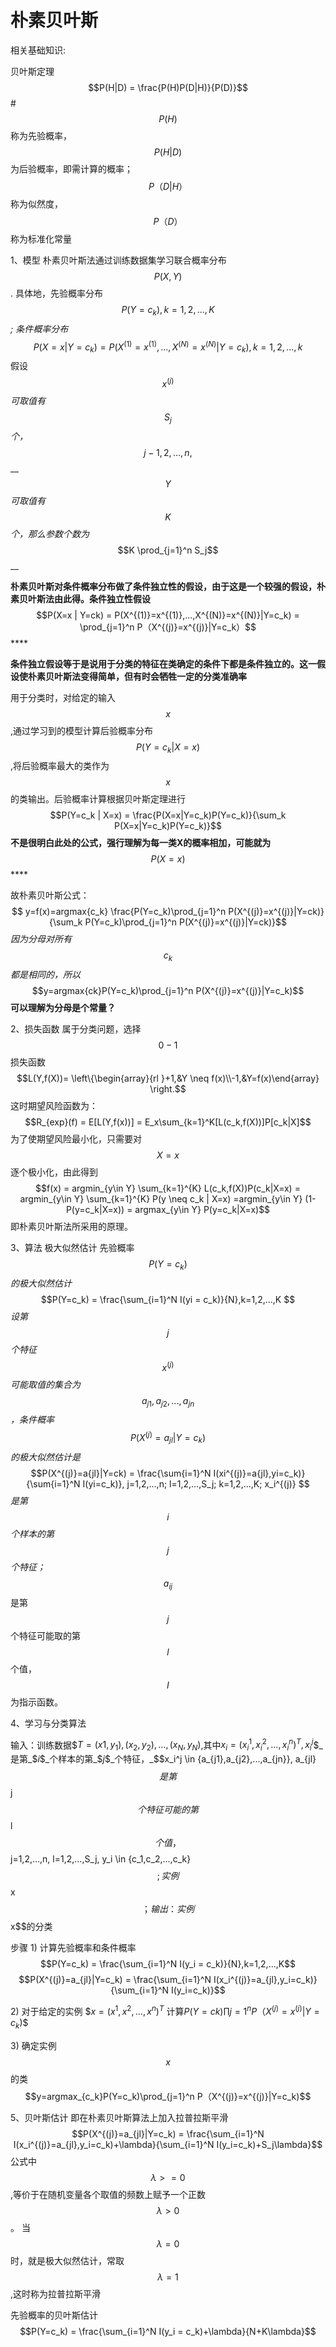 # 朴素贝叶斯

相关基础知识:

贝叶斯定理$$P(H|D) = \frac{P(H)P(D|H)}{P(D)}$$ \#$$P(H) $$称为先验概率，$$P(H|D)$$为后验概率，即需计算的概率；$$P（D|H）$$称为似然度，$$P（D）$$称为标准化常量

1、模型 朴素贝叶斯法通过训练数据集学习联合概率分布$$P(X,Y)$$. 具体地，先验概率分布 $$P(Y=c_k),k=1,2,...,K$$_; 条件概率分布_ $$P(X=x|Y=c_k) = P(X^{(1)}=x^{(1)},...,X^{(N)}=x^{(N)}|Y=c_k),k=1,2,...,k$$假设$$x^{(j)}$$_可取值有_$$S_j$$_个，_$$j-1,2,...,n,$$ __$$Y$$_可取值有_$$K$$_个，那么参数个数为_$$K \prod_{j=1}^n S_j$$\_\_

**朴素贝叶斯对条件概率分布做了条件独立性的假设，由于这是一个较强的假设，朴素贝叶斯法由此得。条件独立性假设** $$P(X=x | Y=ck) = P(X^{(1)}=x^{(1)},...,X^{(N)}=x^{(N)}|Y=c_k) = \prod_{j=1}^n P（X^{(j)}=x^{(j)}|Y=c_k）$$ ****

 **条件独立假设等于是说用于分类的特征在类确定的条件下都是条件独立的。这一假设使朴素贝叶斯法变得简单，但有时会牺牲一定的分类准确率** 

用于分类时，对给定的输入$$x$$,通过学习到的模型计算后验概率分布$$P(Y=c_k|X=x)$$,将后验概率最大的类作为$$x$$的类输出。后验概率计算根据贝叶斯定理进行$$P(Y=c_k | X=x) = \frac{P(X=x|Y=c_k)P(Y=c_k)}{\sum_k P(X=x|Y=c_k)P(Y=c_k)}$$ **不是很明白此处的公式，强行理解为每一类X的概率相加，可能就为**$$P(X=x)$$ ****

故朴素贝叶斯公式：$$ y=f(x)=argmax{c_k} \frac{P(Y=c_k)\prod_{j=1}^n P(X^{(j)}=x^{(j)}|Y=ck)}{\sum_k P(Y=c_k)\prod_{j=1}^n P(X^{(j)}=x^{(j)}|Y=ck)}$$ _因为分母对所有_$$c_k$$_都是相同的，所以_$$y=argmax{ck}P(Y=c_k)\prod_{j=1}^n P(X^{(j)}=x^{(j)}|Y=c_k)$$**可以理解为分母是个常量？**

2、损失函数 属于分类问题，选择$$0-1$$损失函数 $$L(Y,f(X))= \left\{\begin{array}{rl }+1,&Y \neq f(x)\\-1,&Y=f(x)\end{array} \right.$$ 这时期望风险函数为：$$R_{exp}(f) = E[L(Y,f(x))] = E_x\sum_{k=1}^K[L(c_k,f(X))]P[c_k|X]$$ 为了使期望风险最小化，只需要对$$X=x$$逐个极小化，由此得到 $$f(x) = argmin_{y\in Y} \sum_{k=1}^{K} L(c_k,f(X))P(c_k|X=x) = argmin_{y\in Y} \sum_{k=1}^{K} P(y \neq c_k | X=x) =argmin_{y\in Y} (1-P(y=c_k|X=x)) = argmax_{y\in Y} P(y=c_k|X=x)$$ 即朴素贝叶斯法所采用的原理。

3、算法 极大似然估计 先验概率$$P(Y=c_k)$$ _的极大似然估计_ $$P(Y=c_k) = \frac{\sum_{i=1}^N I(yi = c_k)}{N},k=1,2,...,K $$_设第_$$j$$_个特征_$$x^{(j)}$$_可能取值的集合为_$${a_{j1},a_{j2},...,a_{jn}}$$_，条件概率_$$P(X^{(j)}=a_{jl}|Y=c_k)$$_的极大似然估计是_$$P(X^{(j)}=a{jl}|Y=ck) = \frac{\sum{i=1}^N I(xi^{(j)}=a{jl},yi=c_k)}{\sum{i=1}^N I(yi=c_k)}, j=1,2,...,n; l=1,2,...,S_j; k=1,2,...,K; x_i^{(j)} $$_是第_$$i$$_个样本的第_$$j$$_个特征；_ $$a_{ij}$$是第$$j$$个特征可能取的第$$l$$个值，$$I$$为指示函数。

4、学习与分类算法

输入：训练数据$$T={(x1,y_1),(x_2,y_2),...,(x_N,y_N)}$,其中$x_i = (x_i^1,x_i^2,...,x_i^n)^T,x_i^j$$_是第_$$i$$_个样本的第_$$j$$_个特征，_$$x_i^j \in {a_{j1},a_{j2},...,a_{jn}}, a_{jl} $$是第$$j$$个特征可能的第$$l$$个值，$$j=1,2,...,n, l=1,2,...,S_j, y_i \in {c_1,c_2,...,c_k}$$;实例 $$x$$； 输出： 实例$$x$$的分类

步骤 1\) 计算先验概率和条件概率 $$P(Y=c_k) = \frac{\sum_{i=1}^N I(y_i = c_k)}{N},k=1,2,...,K$$ $$P(X^{(j)}=a_{jl}|Y=c_k) = \frac{\sum_{i=1}^N I(x_i^{(j)}=a_{jl},y_i=c_k)}{\sum_{i=1}^N I(y_i=c_k)}$$

2\) 对于给定的实例 $$x=(x^1,x^2,...,x^n)^T$ 计算$P(Y=ck)\prod{j=1}^n P（X^{(j)}=x^{(j)}|Y=c_k)$$

3\) 确定实例$$x$$的类$$y=argmax_{c_k}P(Y=c_k)\prod_{j=1}^n P（X^{(j)}=x^{(j)}|Y=c_k)$$

5、贝叶斯估计 即在朴素贝叶斯算法上加入拉普拉斯平滑 $$P(X^{(j)}=a_{jl}|Y=c_k) = \frac{\sum_{i=1}^N I(x_i^{(j)}=a_{jl},y_i=c_k)+\lambda}{\sum_{i=1}^N I(y_i=c_k)+S_j\lambda}$$ 公式中$$\lambda>=0$$,等价于在随机变量各个取值的频数上赋予一个正数 $$\lambda>0$$。 当$$\lambda=0$$时，就是极大似然估计，常取$$\lambda = 1$$,这时称为拉普拉斯平滑

先验概率的贝叶斯估计 $$P(Y=c_k) = \frac{\sum_{i=1}^N I(y_i = c_k)+\lambda}{N+K\lambda}$$


